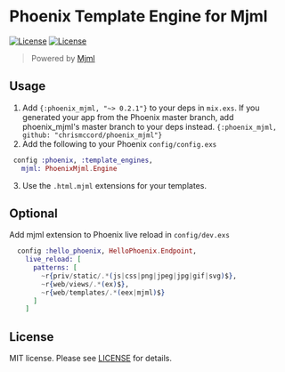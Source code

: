 # Phoenix Template Engine for Mjml

[![License][deps-img]][deps]
[![License][license-img]][license]

> Powered by [Mjml](https://mjml.io/)


## Usage

  1. Add `{:phoenix_mjml, "~> 0.2.1"}` to your deps in `mix.exs`.
     If you generated your app from the Phoenix master branch,
     add phoenix_mjml's master branch to your deps instead.
     `{:phoenix_mjml, github: "chrismccord/phoenix_mjml"}`
  2. Add the following to your Phoenix `config/config.exs`

 ```elixir
  config :phoenix, :template_engines,
    mjml: PhoenixMjml.Engine
 ```
  3. Use the `.html.mjml` extensions for your templates.

## Optional

Add mjml extension to Phoenix live reload in `config/dev.exs`

```elixir
  config :hello_phoenix, HelloPhoenix.Endpoint,
    live_reload: [
      patterns: [
        ~r{priv/static/.*(js|css|png|jpeg|jpg|gif|svg)$},
        ~r{web/views/.*(ex)$},
        ~r{web/templates/.*(eex|mjml)$}
      ]
    ]
```

## License

MIT license. Please see [LICENSE][license] for details.

[deps-img]: https://beta.hexfaktor.org/badge/all/github/dailydrip/firestorm.svg
[deps]: https://beta.hexfaktor.org/github/dailydrip/firestorm
[license-img]: http://img.shields.io/badge/license-MIT-brightgreen.svg
[license]: http://opensource.org/licenses/MIT
[LICENSE]: https://github.com/MQuy/phoenix_mjml
